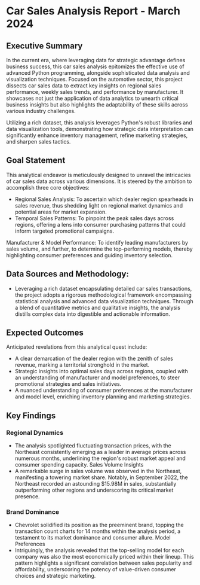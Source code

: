 # Car Sales Analysis Report - March 2024
## Executive Summary
In the current era, where leveraging data for strategic advantage defines business success, this car sales analysis epitomizes the effective use of advanced Python programming, alongside sophisticated data analysis and visualization techniques. Focused on the automotive sector, this project dissects car sales data to extract key insights on regional sales performance, weekly sales trends, and performance by manufacturer. It showcases not just the application of data analytics to unearth critical business insights but also highlights the adaptability of these skills across various industry challenges.

Utilizing a rich dataset, this analysis leverages Python's robust libraries and data visualization tools, demonstrating how strategic data interpretation can significantly enhance inventory management, refine marketing strategies, and sharpen sales tactics. 
## Goal Statement
This analytical endeavor is meticulously designed to unravel the intricacies of car sales data across various dimensions. It is steered by the ambition to accomplish three core objectives:

* Regional Sales Analysis: To ascertain which dealer region spearheads in sales revenue, thus shedding light on regional market dynamics and potential areas for market expansion.
* Temporal Sales Patterns: To pinpoint the peak sales days across regions, offering a lens into consumer purchasing patterns that could inform targeted promotional campaigns.

Manufacturer & Model Performance: To identify leading manufacturers by sales volume, and further, to determine the top-performing models, thereby highlighting consumer preferences and guiding inventory selection.
## Data Sources and Methodology: 
* Leveraging a rich dataset encapsulating detailed car sales transactions, the project adopts a rigorous methodological framework encompassing statistical analysis and advanced data visualization techniques. Through a blend of quantitative metrics and qualitative insights, the analysis distills complex data into digestible and actionable information.

## Expected Outcomes
Anticipated revelations from this analytical quest include:
* A clear demarcation of the dealer region with the zenith of sales revenue, marking a territorial stronghold in the market.
* Strategic insights into optimal sales days across regions, coupled with an understanding of manufacturer and model preferences, to steer promotional strategies and sales initiatives.
* A nuanced understanding of consumer preferences at the manufacturer and model level, enriching inventory planning and marketing strategies.
## Key Findings
### Regional Dynamics
* The analysis spotlighted fluctuating transaction prices, with the Northeast consistently emerging as a leader in average prices across numerous months, underlining the region's robust market appeal and consumer spending capacity.
Sales Volume Insights
* A remarkable surge in sales volume was observed in the Northeast, manifesting a towering market share. Notably, in September 2022, the Northeast recorded an astounding $15.98M in sales, substantially outperforming other regions and underscoring its critical market presence.
### Brand Dominance
* Chevrolet solidified its position as the preeminent brand, topping the transaction count charts for 14 months within the analysis period, a testament to its market dominance and consumer allure.
Model Preferences 
* Intriguingly, the analysis revealed that the top-selling model for each company was also the most economically priced within their lineup. This pattern highlights a significant correlation between sales popularity and affordability, underscoring the potency of value-driven consumer choices and strategic marketing.
